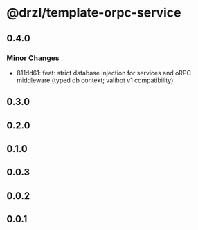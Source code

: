 # @drzl/template-orpc-service

## 0.4.0

### Minor Changes

- 811dd61: feat: strict database injection for services and oRPC middleware (typed db context; valibot v1 compatibility)

## 0.3.0

## 0.2.0

## 0.1.0

## 0.0.3

## 0.0.2

## 0.0.1

